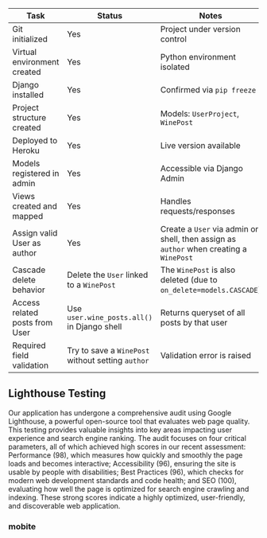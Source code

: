 | Task | Status | Notes |
|------|--------|-------|
| Git initialized | Yes | Project under version control |
| Virtual environment created | Yes | Python environment isolated |
| Django installed | Yes | Confirmed via `pip freeze` |
| Project structure created | Yes | Models: `UserProject`, `WinePost` |
| Deployed to Heroku | Yes| Live version available |
| Models registered in admin | Yes | Accessible via Django Admin |
| Views created and mapped | Yes | Handles requests/responses |
| Assign valid User as author | Yes | Create a `User` via admin or shell, then assign as `author` when creating a `WinePost` | `WinePost` is saved and linked to the correct `User` |
| Cascade delete behavior | Delete the `User` linked to a `WinePost` | The `WinePost` is also deleted (due to `on_delete=models.CASCADE`) |
| Access related posts from User | Use `user.wine_posts.all()` in Django shell | Returns queryset of all posts by that user |
| Required field validation | Try to save a `WinePost` without setting `author` | Validation error is raised |





## Lighthouse Testing

Our application has undergone a comprehensive audit using Google Lighthouse, a powerful open-source tool that evaluates web page quality. This testing provides valuable insights into key areas impacting user experience and search engine ranking. The audit focuses on four critical parameters, all of which achieved high scores in our recent assessment: Performance (98), which measures how quickly and smoothly the page loads and becomes interactive; Accessibility (96), ensuring the site is usable by people with disabilities; Best Practices (96), which checks for modern web development standards and code health; and SEO (100), evaluating how well the page is optimized for search engine crawling and indexing. These strong scores indicate a highly optimized, user-friendly, and discoverable web application.


### mobite
